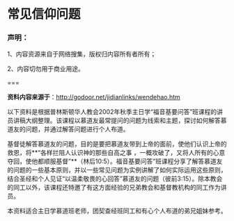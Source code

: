常见信仰问题
=====================
### 声明：

1、内容资源来自于网络搜集，版权归内容所有者所有；

2、内容切勿用于商业用途。

===

**资料内容来源于**：http://godoor.net/jidianlinks/wendehao.htm

以下资料是根据普林斯顿华人教会2002年秋季主日学“福音基要问答”班课程的讲员讲稿大纲整理。该课程以慕道友最常提问的问题为线索和主题，探讨如何解答慕道友的问题，并通过解答问题进行个人布道。

基督徒解答慕道友的问题，目的是要把慕道友带到上帝的面前，使他们认识上帝的救恩，将**“各样拦阻人认识神的那些自高之事 ，一概攻破了，又将人所有的心意夺回，使他都顺服基督”**（林后10:5）。福音基要问答”班课程分享了解答慕道友的问题的一些基本原则，并以一些常见问题为实例讲解了如何实际运用这些原则，结合圣经和个人见证“以温柔敬畏的心回答”慕道友的问题（彼前3:15）。除本教会的同工以外，该课程还特邀了有这方面经验的兄弟教会和基督教机构的同工作为讲员。

本资料适合主日学慕道班老师，团契查经班同工和有心个人布道的弟兄姐妹参考。
